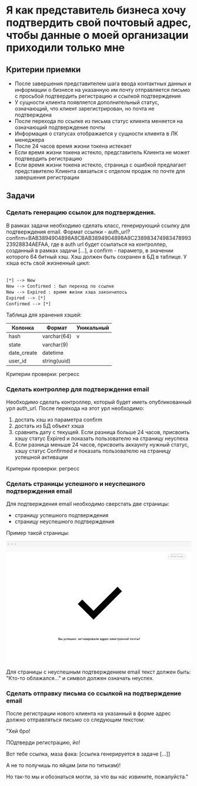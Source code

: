 # Я как представитель бизнеса хочу подтвердить свой почтовый адрес, чтобы данные о моей организации приходили только мне

## Критерии приемки

* После завершения представителем шага ввода контактных данных и информации о бизнесе на указанную им почту отправляется письмо с просьбой подтвердить регистрацию и ссылкой подтверждения
* У сущности клиента появляется дополнительный статус, означающий, что клиент зарегистрирован, но почта не подтверждена
* После перехода по ссылке из письма статус клиента меняется на означающий подтверждение почты
* Информация о статусах отображается у сущности клиента в ЛК менеджера
* После 24 часов время жизни токена истекает
* Если время жизни токена истекло, представитель Клиента не может подтвердить регистрацию
* Если время жизни токена истекло, страница с ошибкой предлагает представителю Клиента связаться с отделом продаж по почте для завершения регистрации

## Задачи

### Сделать генерацию ссылок для подтверждения.

В рамках задачи необходимо сделать класс, генерирующий ссылку для подтверждения email. Формат ссылки - auth_url?confirm=BAB3894904898A8CBAB3894904898A8C23898347498347899323928834AEFAA, где в auth url будет ссылаться на контроллер, созданный в рамках задачи [...], а confirm - параметр, в значении которого 64 битный хэш. Хэш должен быть сохранен в БД в таблице. У хэша есть свой жизненный цикл:

```plantuml

[*] --> New
New --> Confirmed : был переход по ссылке
New --> Expired : время жизни хэша закончилось
Expired --> [*]
Confirmed --> [*]

```

Таблица для хранения хэшей:

|Колонка|Формат|Уникальный|
|-------|------|----------|
|hash|varchar(64)|v|
|state|varchar(9)||
|date_create|datetime||
|user_id|string(uuid)||

Критерии проверки: регресс

### Сделать контроллер для подтверждения email

Необходимо сделать контроллер, который будет иметь опубликованный урл auth_url. После перехода на этот урл необходимо:

1. достать хэш из параметра confirm
2. достать из БД объект хэша
3. сравнить дату с текущей. Если разница больше 24 часов, присвоить хэшу статус Expired и показать пользователю на страницу неуспеха
4. Если разница меньше 24 часов, присвоить аккаунту нужный статус, хэшу статус Confirmed и показать пользователю на страницу успешной активации

Критерии проверки: регресс

### Сделать страницы успешного и неуспешного подтверждения email

Для подтверждения email необходимо сверстать две страницы:

* страницу успешного подтверждения
* страницу неуспешного подтверждения

Пример такой страницы:

![](../../../img/Screenshot_128.png)

Для страницы с неуспешным подтверждением email текст должен быть: "Кто-то облажался..." и символ должен означать неуспех.

### Сделать отправку письма со ссылкой на подтверждение email

После регистрации нового клиента на указанный в форме адрес должно отправляться письмо со следующим текстом:

"Хей бро!

ПОдтверди регистрацию, йо!

Вот тебе ссылка, маза фака: [ссылка генерируется в задаче [...]]

А не то получишь по яйцам (или по титькам)!

Но так-то мы и обознаться могли, за что вы нас извините, пожалуйста."

